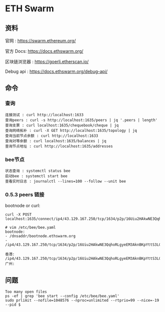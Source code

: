 # ETH Swarm

## 资料
官网 : https://swarm.ethereum.org/

官方 Docs: https://docs.ethswarm.org/

区块链浏览器 : https://goerli.etherscan.io/

Debug api : https://docs.ethswarm.org/debug-api/

## 命令

### 查询
```
连接测试 : curl http://localhost:1633
查询peers : curl -s http://localhost:1635/peers | jq '.peers | length'
查询支票 : curl localhost:1635/chequebook/cheque | jq
查询网络拓补 : curl -X GET http://localhost:1635/topology | jq
查询当前节点余额 : curl http://localhost:1633
查询对等余额 : curl localhost:1635/balances | jq
查询节点地址 : curl http://localhost:1635/addresses

```

### bee节点
```
状态查询 : systemctl status bee
启动bee : systemctl start bee
查看实时日志 : journalctl --lines=100 --follow --unit bee
```
### 0.5.3 peers 链接

bootnode or curl:
```
curl -X POST localhost:1635/connect/ip4/43.129.167.250/tcp/1634/p2p/16Uiu2HAkwNE3QqhoRLgyeEM3AknBKpYttS3LG2rLJJxsRRAVmXJv
```

```
# vim /etc/bee/bee.yaml
bootnode:
- /dnsaddr/bootnode.ethswarm.org
- /ip4/43.129.167.250/tcp/1634/p2p/16Uiu2HAkwNE3QqhoRLgyeEM3AknBKpYttS3LG2rLJJxsRRAVmXJv
```
```
香港:  /ip4/43.129.167.250/tcp/1634/p2p/16Uiu2HAkwNE3QqhoRLgyeEM3AknBKpYttS3LG2rLJJxsRRAVmXJv
广州: 
```

## 问题

```
Too many open files
ps -ef | grep 'bee start --config /etc/bee/bee.yaml'
sudo prlimit --nofile=1048576 --nproc=unlimited --rtprio=99 --nice=-19 --pid $

```
